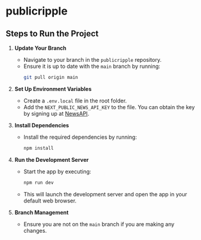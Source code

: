 # publicripple

## Steps to Run the Project

1. **Update Your Branch**  
   - Navigate to your branch in the `publicripple` repository.  
   - Ensure it is up to date with the `main` branch by running:  
     ```bash
     git pull origin main
     ```

2. **Set Up Environment Variables**  
   - Create a `.env.local` file in the root folder.  
   - Add the `NEXT_PUBLIC_NEWS_API_KEY` to the file. You can obtain the key by signing up at [NewsAPI](https://www.thenewsapi.com/documentation).

3. **Install Dependencies**  
   - Install the required dependencies by running:  
     ```bash
     npm install
     ```

4. **Run the Development Server**  
   - Start the app by executing:  
     ```bash
     npm run dev
     ```  
   - This will launch the development server and open the app in your default web browser.

5. **Branch Management**  
   - Ensure you are not on the `main` branch if you are making any changes.